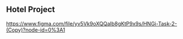 ## Hotel Project


https://www.figma.com/file/yv5Vk9oXQQaIb8gKtP9x9s/HNGi-Task-2-(Copy)?node-id=0%3A1

